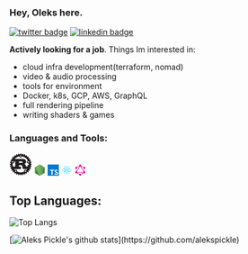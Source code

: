 ### Hey, Oleks here.

[![twitter badge](https://img.shields.io/badge/twitter-@AleksPickle-blue?style=flat-square&logo=twitter)](https://twitter.com/aleks_pickle) [![linkedin badge](https://img.shields.io/badge/linkedin-@Oleks-blue?style=flat-square&logo=linkedin)](https://www.linkedin.com/in/oleks-gnatovskyi/)


**Actively looking for a job**. Things Im interested in:
- cloud infra development(terraform, nomad)
- video & audio processing
- tools for environment
- Docker, k8s, GCP, AWS, GraphQL
- full rendering pipeline
- writing shaders & games

### Languages and Tools:  

<code><img height="40" src="https://raw.githubusercontent.com/github/explore/80688e429a7d4ef2fca1e82350fe8e3517d3494d/topics/rust/rust.png"></code>
<code><img height="20" src="https://raw.githubusercontent.com/github/explore/80688e429a7d4ef2fca1e82350fe8e3517d3494d/topics/nodejs/nodejs.png"></code>
<code><img height="20" src="https://raw.githubusercontent.com/github/explore/80688e429a7d4ef2fca1e82350fe8e3517d3494d/topics/typescript/typescript.png"></code>
<code><img height="20" src="https://raw.githubusercontent.com/github/explore/80688e429a7d4ef2fca1e82350fe8e3517d3494d/topics/react/react.png"></code>
<code><img height="20" src="https://raw.githubusercontent.com/github/explore/5c058a388828bb5fde0bcafd4bc867b5bb3f26f3/topics/graphql/graphql.png"></code>

## Top Languages:

![Top Langs](https://github-readme-stats.vercel.app/api/top-langs/?username=alekspickle&count_private=true&show_icons=true&theme=material-palenight&layout=compact)



[![Aleks Pickle's github stats](https://github-readme-stats.vercel.app/api?username=alekspickle&show_icons=true&include_all_commits=true&hide=stars&count_private=true&theme=material-palenight")](https://github.com/alekspickle)

